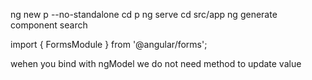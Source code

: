 ng new p --no-standalone
cd p
ng serve
cd src/app
ng generate component search

import { FormsModule } from '@angular/forms';

wehen you bind with ngModel we do not need method to update value